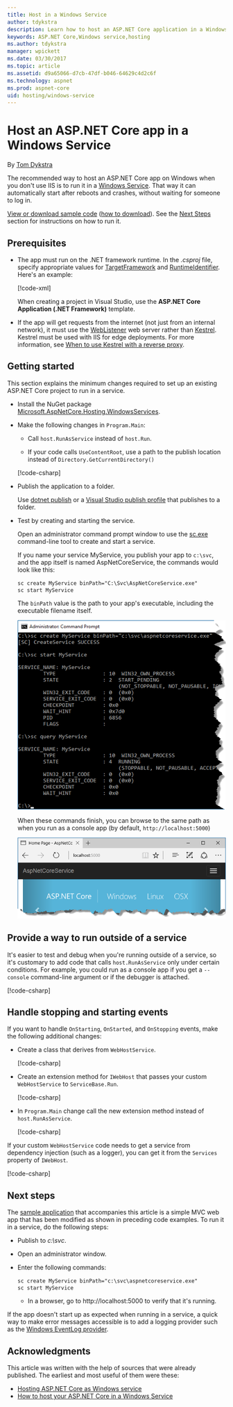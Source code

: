 ```yaml
---
title: Host in a Windows Service
author: tdykstra
description: Learn how to host an ASP.NET Core application in a Windows Service.
keywords: ASP.NET Core,Windows service,hosting
ms.author: tdykstra
manager: wpickett
ms.date: 03/30/2017
ms.topic: article
ms.assetid: d9a65066-d7cb-47df-b046-64629c4d2c6f
ms.technology: aspnet
ms.prod: aspnet-core
uid: hosting/windows-service
---
```


# Host an ASP.NET Core app in a Windows Service

By [Tom Dykstra](https://github.com/tdykstra)

The recommended way to host an ASP.NET Core app on Windows when you don't use IIS is to run it in a [Windows Service](https://docs.microsoft.com/dotnet/framework/windows-services/introduction-to-windows-service-applications). That way it can automatically start after reboots and crashes, without waiting for someone to log in.

[View or download sample code](https://github.com/aspnet/Docs/tree/master/aspnetcore/hosting/windows-service/sample) ([how to download](xref:tutorials/index#how-to-download-a-sample)). See the [Next Steps](#next-steps) section for instructions on how to run it.

## Prerequisites

* The app must run on the .NET framework runtime.  In the *.csproj* file, specify appropriate values for [TargetFramework](https://docs.microsoft.com/nuget/schema/target-frameworks) and [RuntimeIdentifier](https://docs.microsoft.com/dotnet/articles/core/rid-catalog). Here's an example:

  [!code-xml[](windows-service/sample/AspNetCoreService.csproj?range=3-6)]

  When creating a project in Visual Studio, use the **ASP.NET Core Application (.NET Framework)** template.

* If the app will get requests from the internet (not just from an internal network), it must use the [WebListener](xref:fundamentals/servers/weblistener) web server rather than [Kestrel](xref:fundamentals/servers/kestrel).  Kestrel must be used with IIS for edge deployments.  For more information, see [When to use Kestrel with a reverse proxy](xref:fundamentals/servers/kestrel#when-to-use-kestrel-with-a-reverse-proxy).

## Getting started

This section explains the minimum changes required to set up an existing ASP.NET Core project to run in a service.

* Install the NuGet package [Microsoft.AspNetCore.Hosting.WindowsServices](https://www.nuget.org/packages/Microsoft.AspNetCore.Hosting.WindowsServices/).

* Make the following changes in `Program.Main`:
  
  * Call `host.RunAsService` instead of `host.Run`.
  
  * If your code calls `UseContentRoot`, use a path to the publish location instead of `Directory.GetCurrentDirectory()` 
  
  [!code-csharp[](windows-service/sample/Program.cs?name=ServiceOnly&highlight=3-4,8,14)]

* Publish the application to a folder.

  Use [dotnet publish](https://docs.microsoft.com/dotnet/articles/core/tools/dotnet-publish) or a [Visual Studio publish profile](xref:publishing/web-publishing-vs) that publishes to a folder.

* Test by creating and starting the service.

  Open an administrator command prompt window to use the [sc.exe](https://technet.microsoft.com/library/bb490995) command-line tool to create and start a service.  
  
  If you name your service MyService, you publish your app to `c:\svc`, and the app itself is named AspNetCoreService, the commands would look like this:

  ```console
  sc create MyService binPath="C:\Svc\AspNetCoreService.exe"
  sc start MyService
  ```
  The `binPath` value is the path to your app's executable, including the executable filename itself.

  ![Console window create and start example](windows-service/_static/create-start.png)

  When these commands finish, you can browse to the same path as when you run as a console app (by default, `http://localhost:5000`)

  ![Running in a service](windows-service/_static/running-in-service.png)


## Provide a way to run outside of a service

It's easier to test and debug when you're running outside of a service, so it's customary to add code that calls `host.RunAsService` only under certain conditions.  For example, you could run as a console app if you get a `--console` command-line argument or if the debugger is attached.

[!code-csharp[](windows-service/sample/Program.cs?name=ServiceOrConsole)]

## Handle stopping and starting events

If you want to handle `OnStarting`, `OnStarted`, and `OnStopping` events, make the following additional changes:

* Create a class that derives from `WebHostService`.

  [!code-csharp[](windows-service/sample/CustomWebHostService.cs?name=NoLogging)]

* Create an extension method for `IWebHost` that passes your custom `WebHostService` to `ServiceBase.Run`.

  [!code-csharp[](windows-service/sample/WebHostServiceExtensions.cs?name=ExtensionsClass)]

* In `Program.Main` change call the new extension method instead of `host.RunAsService`.

  [!code-csharp[](windows-service/sample/Program.cs?name=HandleStopStart&highlight=26)]

If your custom `WebHostService` code needs to get a service from dependency injection (such as a logger), you can get it from the `Services` property of `IWebHost`.

[!code-csharp[](windows-service/sample/CustomWebHostService.cs?name=Logging&highlight=7)]

## Next steps

The [sample application](https://github.com/aspnet/Docs/tree/master/aspnetcore/hosting/windows-service/sample) that accompanies this article is a simple MVC web app that has been modified as shown in preceding code examples.  To run it in a service, do the following steps:

* Publish to *c:\svc*.

* Open an administrator window.

* Enter the following commands:

  ```console
  sc create MyService binPath="c:\svc\aspnetcoreservice.exe"
  sc start MyService
  ```

  * In a browser, go to http://localhost:5000 to verify that it's running.

If the app doesn't start up as expected when running in a service, a quick way to make error messages accessible is to add a logging provider such as the [Windows EventLog provider](xref:fundamentals/logging#eventlog).

## Acknowledgments

This article was written with the help of sources that were already published. The earliest and most useful of them were these:

* [Hosting ASP.NET Core as Windows service](https://stackoverflow.com/questions/37346383/hosting-asp-net-core-as-windows-service/37464074)
* [How to host your ASP.NET Core in a Windows Service](https://dotnetthoughts.net/how-to-host-your-aspnet-core-in-a-windows-service/)
